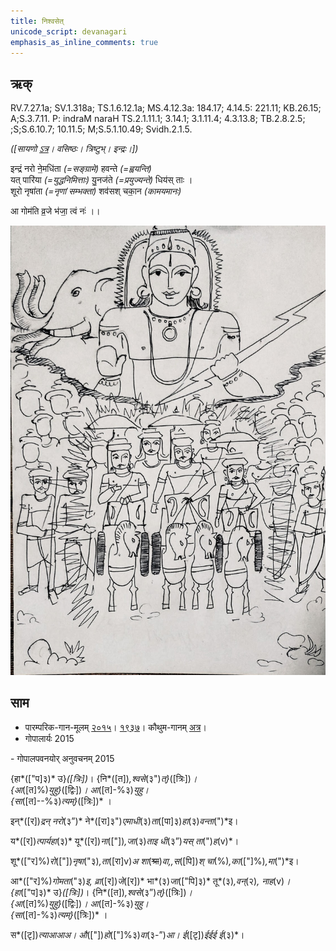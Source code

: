 ```yaml
---
title: निश्वसेत्  
unicode_script: devanagari  
emphasis_as_inline_comments: true
---   
```


## ऋक्

RV.7.27.1a; SV.1.318a; TS.1.6.12.1a; MS.4.12.3a: 184.17; 4.14.5: 221.11; KB.26.15; A;S.3.7.11. P: indraM naraH TS.2.1.11.1; 3.14.1; 3.1.11.4; 4.3.13.8; TB.2.8.2.5; ;S;S.6.10.7; 10.11.5; M;S.5.1.10.49; Svidh.2.1.5.

*([सायणो [ऽत्र](https://archive.org/stream/RgVedaWithSayanasCommentaryPart3/rv_sayanabhasya_part3#page/n423/mode/1up&sa=D&ust=1542425956264000)। वसिष्ठः। त्रिष्टुभ्। इन्द्रः।])*

इन्द्रं नरो ने॒मधि॑ता *(=सङ्ग्रामे)* हवन्ते *(=ह्वयन्ति)*  
यत् पारि॑या *(=युद्धनिमित्ताः)* यु॒नज॑ते *(=प्रयुज्यन्ते)* धिय॑स् ताः ।  
शूरो नृषा॑ता *(=नृणां सम्भक्ता)* शव॑सश् चका॒न *(कामयमानः)*

आ गोम॑ति व्र॒जे भ॑जा॒ त्वं नः॑ ।।

![](../images/indra-rising-to-protect-charriots-of-army.jpg)

## साम

- पारम्परिक-गान-मूलम् [२०१५](https://sanskritdocuments.org/sites/pssramanujaswamy/VIVAAHA%20UPANAYANA%20SAAMAANI.pdf&sa=D&ust=1542425956265000)। [१९३७](https://archive.org/stream/sAmaveda-jaiminIya-paravastu-paramparA-docs/sAmaveda-paravastu-1937#page/n8/mode/1up&sa=D&ust=1542425956265000)। कौथुम-गानम् [अत्र](https://archive.org/details/SamaVedaSanhitaWithSayanabhashyaVolume2SatyavrataSamasrami1876bis_201804/page/n453&sa=D&ust=1542425956265000)।
- गोपालार्यः 2015  
<div class="audioEmbed" src="https://archive
.org/download/jaiminIya-sAma-gAna-paravastu-tradition-gopAla-2015/nishvaset.mp3"></div>
- गोपालपवनयोर् अनुवचनम् 2015  
<div class="audioEmbed" src="https://archive
.org/download/jaiminIya-sAma-gAna-paravastu-tradition-anuvachanam-gopAla-pavana-2015/nishvaset.mp3"></div>

{हा*(["प]३)* उ}*([त्रिः])*। {नि*([त])*,श्वसे*(३")*त्}*([त्रिः])*।  
{आ*([त]%)*युहु}*([द्विः])*। आ*([त]-%३)*युहु।  
{सा*([त]--%३)*त्यम्}*([त्रिः])* ।

इन्*([र])*द्रन् नरो*(३”)* ने*([रा]३")*एमाधी*(३)*ता*([पा]३)*हा*(३)*वन्ता*(")*इ।

य*([र])*त्पार्यहा*(३)* यू*([र])*ना*(["])*,जा*(३)*ताइ धी*(३”)*यस् ता*(")*ह*(v)*।

शू*(["र]%)*रो*(["])*नृषा*("३)*,ता*([रा]v)*अ शा*(~~श्रा~~)*वा,,स*([पि])*श् चा*(%)*,का*(["]%)*,मा*(")*इ।

आ*(["र]%)*गोमता*("३)*इ,  व्रा*([र])*जे*([र])* भा*(३)*जा*(["पि]३)* तू*(३)*,वन्*(२)*, नाह*(v)*।  
{हा*(["प]३)* उ}*([त्रिः])*। {नि*([त])*,श्वसे*(३”)*त्}*([त्रिः])*।  
{आ*([त]%)*युहु}*([द्विः])*। आ*([त]-%३)*युहु।  
{सा*([त]-%३)*त्यम्}*([त्रिः])* ।

स*([टृ])*त्याआआअ। औ*(["])*हो*(["]%३)*वा*(३-”)*आ। ई*([टृ])*ईईई ई*(३)*।